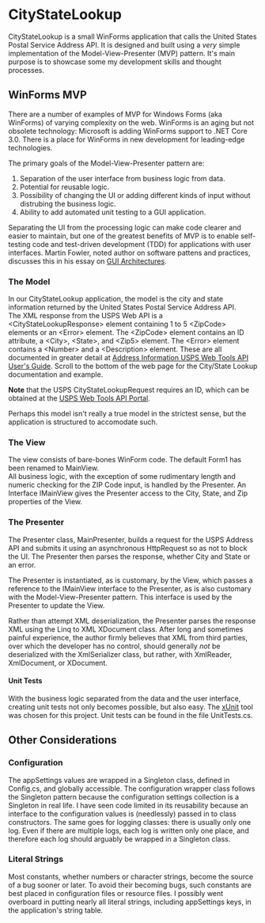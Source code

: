 # CityStateLookup
CityStateLookup is a small WinForms application that calls the United States Postal Service Address API.  It is designed and built using a _very_ simple implementation of the Model-View-Presenter (MVP) pattern. 
It's main purpose is to showcase some my development skills and thought processes.

## WinForms MVP
There are a number of examples of MVP for Windows Forms (aka WinForms) of varying complexity on the web.   WinForms is an aging but not obsolete technology: 
Microsoft is adding WinForms support to .NET Core 3.0.  There is a place for WinForms in new development for leading-edge technologies.

The primary goals of the Model-View-Presenter pattern are:
1. Separation of the user interface from business logic from data.
2. Potential for reusable logic.
3. Possibility of changing the UI or adding different kinds of input without distrubing the business logic.
4. Ability to add automated unit testing to a GUI application.

Separating the UI from the processing logic can make code clearer and easier to maintain, but one of the greatest benefits of MVP 
is to enable self-testing code and test-driven development (TDD) for applications with user interfaces.
Martin Fowler, noted author on software pattens and practices, discusses this in his essay on [GUI Architectures](https://www.martinfowler.com/eaaDev/uiArchs.html).

### The Model
In our CityStateLookup application, the model is the city and state information returned by the United States Postal Service Address API.  
The XML response from the USPS Web API is a \<CityStateLookupResponse> element containing 1 to 5 \<ZipCode> elements or an \<Error> element.
The \<ZipCode> element contains an ID attribute, a \<City>, \<State>, and \<Zip5> element.
The \<Error> element contains a \<Number> and a \<Description> element.
These are all documented in greater detail at [Address Information USPS Web Tools API User's Guide](https://www.usps.com/business/web-tools-apis/address-information-api.htm).
Scroll to the bottom of the web page for the City/State Lookup documentation and example.

**Note** that the USPS CityStateLookupRequest requires an ID, which can be obtained at the [USPS Web Tools API Portal](https://www.usps.com/business/web-tools-apis/welcome.htm).

Perhaps this model isn't really a true model in the strictest sense, but the application is structured to accomodate such.

### The View
The view consists of bare-bones WinForm code.   The default Form1 has been renamed to MainView.   
All business logic, with the exception of some rudimentary length and numeric checking for the ZIP Code input, is handled by the Presenter.
An Interface IMainView gives the Presenter access to the City, State, and Zip properties of the View.

### The Presenter
The Presenter class, MainPresenter, builds a request for the USPS Address API and submits it using an asynchronous HttpRequest so as not to block the UI. The Presenter then parses the response, whether City and State or an error.  

The Presenter is instantiated, as is customary, by the View, which passes a reference to the IMainView interface to the Presenter, as is also customary with the Model-View-Presenter pattern.  This interface is used by the Presenter to update the View.

Rather than attempt XML deserialization, the Presenter parses the response XML using the Linq to XML XDocument class.  After long and sometimes painful experience, the author firmly believes that XML from third parties, over which the developer has no control, should generally _not_ be deserialized with the XmlSerializer class, but rather, with XmlReader, XmlDocument, or XDocument.

#### Unit Tests
With the business logic separated from the data and the user interface, creating unit tests not only becomes possible, but also easy.  The [xUnit](https://xunit.net) tool was chosen for this project.  Unit tests can be found in the file UnitTests.cs.

## Other Considerations

### Configuration
The appSettings values are wrapped in a Singleton class, defined in Config.cs, and globally accessible.  The configuration wrapper class follows the Singleton pattern because the configuration settings collection is a Singleton in real life.   I have seen code limited in its reusability because  an interface to the configuration values is (needlessly) passed in to class constructors.   The same goes for logging classes: there is usually only one log.   Even if there are multiple logs, each log is written only one place, and therefore each log should arguably be wrapped in a Singleton class.

### Literal Strings
Most constants, whether numbers or character strings, become the source of a bug sooner or later.  To avoid their becoming bugs, such constants are best placed in configuration files or resource files.  I possibly went overboard in putting nearly all literal strings, including appSettings keys, in the application's string table.
